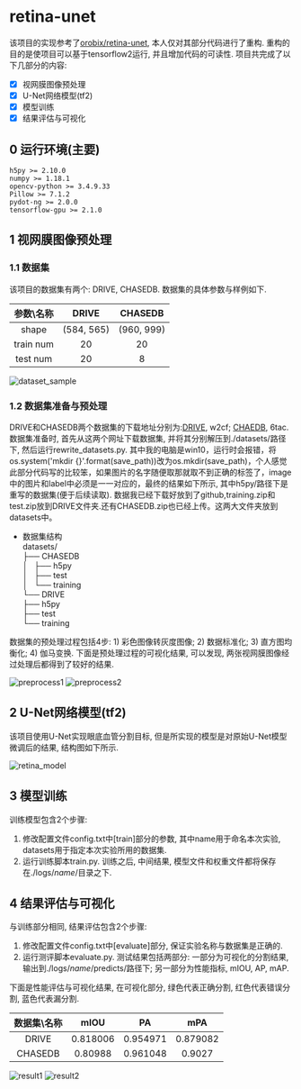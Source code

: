 # retina-unet

该项目的实现参考了[orobix/retina-unet](https://github.com/orobix/retina-unet), 本人仅对其部分代码进行了重构. 重构的目的是使项目可以基于tensorflow2运行, 并且增加代码的可读性. 项目共完成了以下几部分的内容:

- [x] 视网膜图像预处理
- [x] U-Net网络模型(tf2)
- [x] 模型训练
- [x] 结果评估与可视化

## 0 运行环境(主要)

```
h5py >= 2.10.0
numpy >= 1.18.1
opencv-python >= 3.4.9.33
Pillow >= 7.1.2
pydot-ng >= 2.0.0
tensorflow-gpu >= 2.1.0
```
## 1 视网膜图像预处理

### 1.1 数据集

该项目的数据集有两个: DRIVE, CHASEDB. 数据集的具体参数与样例如下.

参数\名称|DRIVE|CHASEDB
:-:|:--:|:-:
shape|(584, 565)|(960, 999)
train num|20|20
test num|20|8

![dataset_sample](./resources/datasets_sample.jpg)

### 1.2 数据集准备与预处理

DRIVE和CHASEDB两个数据集的下载地址分别为:[DRIVE](https://pan.baidu.com/s/1M9k07LKul2c8gZBUzJ-TzA), w2cf; [CHAEDB](https://pan.baidu.com/s/1ZigFfnciLkQBd5AgMFWldg), 6tac. 数据集准备时, 首先从这两个网址下载数据集, 并将其分别解压到./datasets/路径下, 然后运行rewrite_datasets.py. 其中我的电脑是win10，运行时会报错，将os.system('mkdir {}'.format(save_path))改为os.mkdir(save_path)，个人感觉此部分代码写的比较笨，如果图片的名字随便取那就取不到正确的标签了，image中的图片和label中必须是一一对应的，最终的结果如下所示, 其中h5py/路径下是重写的数据集(便于后续读取).
数据我已经下载好放到了github,training.zip和test.zip放到DRIVE文件夹.还有CHASEDB.zip也已经上传。这两大文件夹放到datasets中。
* 数据集结构\
datasets/\
├── CHASEDB\
│   ├── h5py\
│   ├── test\
│   └── training\
└── DRIVE\
    ├── h5py\
    ├── test\
    └── training

数据集的预处理过程包括4步: 1) 彩色图像转灰度图像; 2) 数据标准化; 3) 直方图均衡化; 4) 伽马变换. 下面是预处理过程的可视化结果, 可以发现, 两张视网膜图像经过处理后都得到了较好的结果.

![preprocess1](./resources/preprocess.jpg)
![preprocess2](./resources/preprocess2.jpg)

## 2 U-Net网络模型(tf2)

该项目使用U-Net实现眼底血管分割目标, 但是所实现的模型是对原始U-Net模型微调后的结果, 结构图如下所示. 

![retina_model](./resources/U-Net.png)

## 3 模型训练

训练模型包含2个步骤: 

1. 修改配置文件config.txt中[train]部分的参数, 其中name用于命名本次实验, datasets用于指定本次实验所用的数据集.
2. 运行训练脚本train.py. 训练之后, 中间结果, 模型文件和权重文件都将保存在./logs/$name$/目录之下.

## 4 结果评估与可视化

与训练部分相同, 结果评估包含2个步骤:

1. 修改配置文件config.txt中[evaluate]部分, 保证实验名称与数据集是正确的.
2. 运行测评脚本evaluate.py. 测试结果包括两部分: 一部分为可视化的分割结果, 输出到./logs/$name$/predicts/路径下; 另一部分为性能指标, mIOU, AP, mAP.

下面是性能评估与可视化结果, 在可视化部分, 绿色代表正确分割, 红色代表错误分割, 蓝色代表漏分割. 

数据集\名称|mIOU|PA|mPA
:-:|:--:|:-:|:-:
DRIVE|0.818006|0.954971|0.879082|
CHASEDB|0.80988|0.961048|0.9027

![result1](./resources/DRIVE.png)
![result2](./resources/CHASEDB.png)
